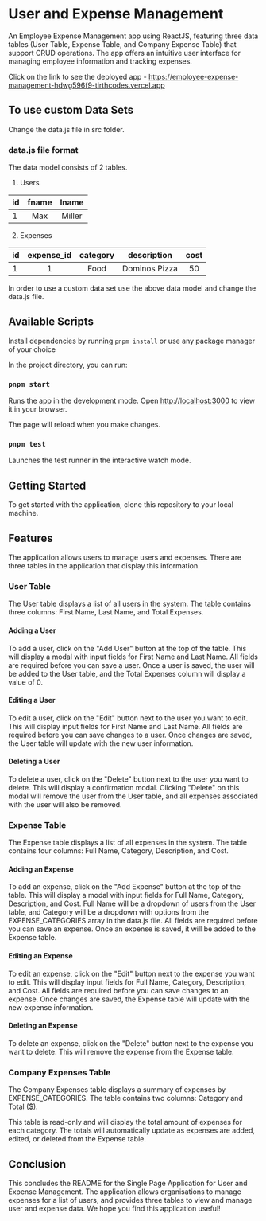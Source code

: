 # User and Expense Management

An Employee Expense Management app using ReactJS, featuring three data tables (User Table, Expense Table, and Company Expense Table) that support CRUD operations. The app offers an intuitive user interface for managing employee information and tracking expenses.

Click on the link to see the deployed app - https://employee-expense-management-hdwg596f9-tirthcodes.vercel.app


## To use custom Data Sets

Change the data.js file in src folder.

### data.js file format

The data model consists of 2 tables.

1. Users

| id  | fname | lname |
| --- | :---: | :------: |
| 1   | Max   |  Miller  |

2. Expenses

| id  | expense_id | category  | description | cost |
| --- | :--------: | :-------: | :---------: | :--: |
| 1   |     1      | Food | Dominos Pizza | 50  |

In order to use a custom data set use the above data model and change the data.js file.

## Available Scripts

Install dependencies by running `pnpm install` or use any package manager of your choice

In the project directory, you can run:

### `pnpm start`

Runs the app in the development mode.
Open [http://localhost:3000](http://localhost:3000) to view it in your browser.

The page will reload when you make changes.

### `pnpm test`

Launches the test runner in the interactive watch mode.

## Getting Started

To get started with the application, clone this repository to your local machine.

## Features

The application allows users to manage users and expenses. There are three tables in the application that display this information.

### User Table

The User table displays a list of all users in the system. The table contains three columns: First Name, Last Name, and Total Expenses.

#### Adding a User

To add a user, click on the "Add User" button at the top of the table. This will display a modal with input fields for First Name and Last Name. All fields are required before you can save a user. Once a user is saved, the user will be added to the User table, and the Total Expenses column will display a value of 0.

#### Editing a User

To edit a user, click on the "Edit" button next to the user you want to edit. This will display input fields for First Name and Last Name. All fields are required before you can save changes to a user. Once changes are saved, the User table will update with the new user information.

#### Deleting a User

To delete a user, click on the "Delete" button next to the user you want to delete. This will display a confirmation modal. Clicking "Delete" on this modal will remove the user from the User table, and all expenses associated with the user will also be removed.

### Expense Table

The Expense table displays a list of all expenses in the system. The table contains four columns: Full Name, Category, Description, and Cost.

#### Adding an Expense

To add an expense, click on the "Add Expense" button at the top of the table. This will display a modal with input fields for Full Name, Category, Description, and Cost. Full Name will be a dropdown of users from the User table, and Category will be a dropdown with options from the EXPENSE_CATEGORIES array in the data.js file. All fields are required before you can save an expense. Once an expense is saved, it will be added to the Expense table.

#### Editing an Expense

To edit an expense, click on the "Edit" button next to the expense you want to edit. This will display input fields for Full Name, Category, Description, and Cost. All fields are required before you can save changes to an expense. Once changes are saved, the Expense table will update with the new expense information.

#### Deleting an Expense

To delete an expense, click on the "Delete" button next to the expense you want to delete. This will remove the expense from the Expense table.

### Company Expenses Table

The Company Expenses table displays a summary of expenses by EXPENSE_CATEGORIES. The table contains two columns: Category and Total ($).

This table is read-only and will display the total amount of expenses for each category. The totals will automatically update as expenses are added, edited, or deleted from the Expense table.

## Conclusion

This concludes the README for the Single Page Application for User and Expense Management. The application allows organisations to manage expenses for a list of users, and provides three tables to view and manage user and expense data. We hope you find this application useful!
